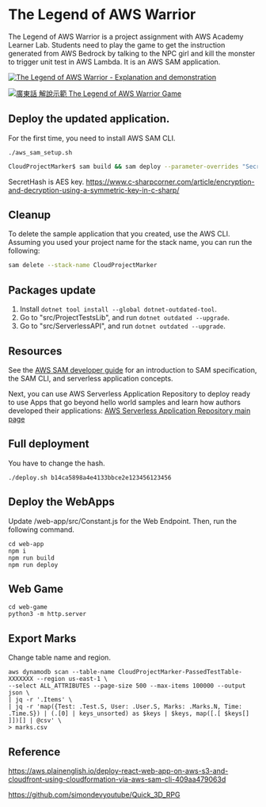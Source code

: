 # The Legend of AWS Warrior

The Legend of AWS Warrior is a project assignment with AWS Academy Learner Lab. Students need to play the game to get the instruction generated from AWS Bedrock by talking to the NPC girl and kill the monster to trigger unit test in AWS Lambda. It is an AWS SAM application.

[![The Legend of AWS Warrior - Explanation and demonstration](https://img.youtube.com/vi/xuCo3ZiFt-M/0.jpg)](https://www.youtube.com/watch?v=xuCo3ZiFt-M)

[![廣東話 解說示範 The Legend of AWS Warrior Game](https://img.youtube.com/vi/nq4wNlL17Kk/0.jpg)](https://www.youtube.com/watch?v=nq4wNlL17Kk)


## Deploy the updated application.
For the first time, you need to install AWS SAM CLI.
```
./aws_sam_setup.sh
```

```bash
CloudProjectMarker$ sam build && sam deploy --parameter-overrides "SecretHash=b14ca5898a4e4133bbce2e123456123456"
```
SecretHash is AES key.
https://www.c-sharpcorner.com/article/encryption-and-decryption-using-a-symmetric-key-in-c-sharp/ 


## Cleanup

To delete the sample application that you created, use the AWS CLI. Assuming you used your project name for the stack name, you can run the following:

```bash
sam delete --stack-name CloudProjectMarker
```

## Packages update

1. Install ```dotnet tool install --global dotnet-outdated-tool```.
2. Go to "src/ProjectTestsLib", and run ```dotnet outdated --upgrade```.
3. Go to "src/ServerlessAPI", and run ```dotnet outdated --upgrade```.

## Resources

See the [AWS SAM developer guide](https://docs.aws.amazon.com/serverless-application-model/latest/developerguide/what-is-sam.html) for an introduction to SAM specification, the SAM CLI, and serverless application concepts.

Next, you can use AWS Serverless Application Repository to deploy ready to use Apps that go beyond hello world samples and learn how authors developed their applications: [AWS Serverless Application Repository main page](https://aws.amazon.com/serverless/serverlessrepo/)

## Full deployment
You have to change the hash.
```
./deploy.sh b14ca5898a4e4133bbce2e123456123456
```

## Deploy the WebApps
Update /web-app/src/Constant.js for the Web Endpoint.
Then, run the following command.

```
cd web-app
npm i
npm run build
npm run deploy
```

## Web Game
```
cd web-game
python3 -m http.server
```

## Export Marks
Change table name and region.
```
aws dynamodb scan --table-name CloudProjectMarker-PassedTestTable-XXXXXXX --region us-east-1 \
--select ALL_ATTRIBUTES --page-size 500 --max-items 100000 --output json \
| jq -r '.Items' \
| jq -r 'map({Test: .Test.S, User: .User.S, Marks: .Marks.N, Time: .Time.S}) | (.[0] | keys_unsorted) as $keys | $keys, map([.[ $keys[] ]])[] | @csv' \
> marks.csv
```

## Reference 

https://aws.plainenglish.io/deploy-react-web-app-on-aws-s3-and-cloudfront-using-cloudformation-via-aws-sam-cli-409aa479063d

https://github.com/simondevyoutube/Quick_3D_RPG

